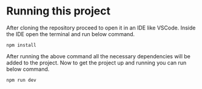 # Running this project

After cloning the repository proceed to open it in an IDE like VSCode. Inside the IDE open the terminal and run below command.

```
npm install
```

After running the above command all the necessary dependencies will be added to the project. Now to get the project up and running you can run below command.

```
npm run dev
```